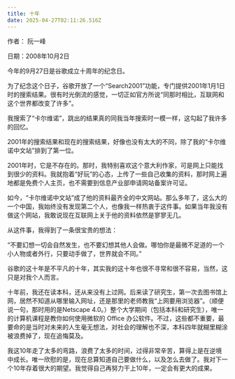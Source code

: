 ```yaml
---
title: 十年
date: 2025-04-27T02:11:26.516Z
---
```



作者： 阮一峰

日期：2008年10月2日

今年的9月27日是谷歌成立十周年的纪念日。

为了纪念这个日子，谷歌开放了一个“Search2001”功能，专门提供2001年1月1日时的搜索结果。很有时光倒流的感觉，一切正如官方所说“同那时相比，互联网和这个世界都改变了许多”。

我搜索了“卡尔维诺”，跳出的结果真的同我当年搜索时一模一样，这勾起了我许多的回忆。

2001年的搜索结果和现在的搜索结果，好像也没有太大的不同，除了我的“卡尔维诺中文站”排到了第一位。

2001年时，它是不存在的。那时，我特别喜欢这个意大利作家，可是网上只能找到很少的资料。我就抱着“好玩”的心态，上传了一些自己收集的资料，那时网上遍地都是免费个人主页，也不需要到信息产业部申请网站备案许可证。

如今，“卡尔维诺中文站”成了他的资料最齐全的中文网站。那么多年了，这么大的一个中国，我始终没有发现第二个人，也像我一样热衷于这件事。如果当年我没有做这个网站，我敢说现在互联网上关于他的资料依然是寥寥无几。

从这件事，我得到了一条很宝贵的想法：

“不要幻想一切会自然发生，也不要幻想其他人会做。哪怕你是最微不足道的一个小人物或者外行，只要动手做了，世界就会不同。”

谷歌的这十年是不平凡的十年，其实我的这十年也很不寻常和很不容易，当然，这只是对我个人而言。

十年前，我还在读本科，还从来没有上过网。后来读了研究生，第一次去图书馆上网，居然不知道从哪里输入网址，还是那里的老师教我“上网要用浏览器”。（顺便说一句，那时用的是Netscape 4.0。）整个大学期间（包括本科和研究生），唯一的计算机课程是教你如何使用微软的 Office 办公软件。不过，这些都不重要，最要命的是当时对未来的人生毫无想法，对社会的理解也不深，本科四年就糊里糊涂被浪费掉了，现在追悔莫及。

我这10年走了太多的弯路，浪费了太多的时间，过得非常辛苦，算得上是在逆境中成长。唯一欣慰的是，现在总算知道自己要做什么，以及怎么去做了。我对下一个10年存着很大的期望。我觉得自己再努力干上10年，一定会有更大的成果。